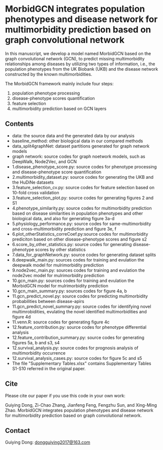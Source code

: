 # MorbidGCN integrates population phenotypes and disease network for multimorbidity prediction based on graph convolutional network
In this manuscript, we develop a model named MorbidGCN based on the graph convolutional network (GCN), to predict missing multimorbidity relationships among diseases by utilizing two types of information, i.e., the population phenotypes from the UK Biobank (UKB) and the disease network constructed by the known multimorbidities.

The MorbidGCN framework mainly include four steps:
1. population phenotype processing
2. disease-phenotype scores quantification
3. feature selection
4. multimorbidity prediction based on GCN layers


## Contents
* data: the source data and the generated data by our analysis
* baseline_method: other biological data in our compared methods
* data_split4graphNet: dataset partitions generated for graph network models
* graph network: source codes for graph noetwork models, such as DeepWalk, Node2Vec, and GCN
* 1.disease_phenotype_score.py: source codes for phenotype processing and disease-phenotype score quantification
* 2.multimorbidity_dataset.py: source codes for generating the UKB and the HuDiNe datasets
* 3.feature_selection_cv.py: source codes for feature selection based on 10-fold cross validation
* 3.feature_selection_plot.py: source codes for generating figures 2 and S1
* 4.phenotype_similarity.py: source codes for multimorbidity prediction based on disease similarities in population phenotypes and other biological data, and also for generating figure 3a-d
* 5.physiology_performance.py: source codes for same-multimorbidity and cross-multimorbidity prediction and figure 3e, f
* 6.plot_otherStatistics_correCoef.py:source codes for multimorbidity prediciton based on other disease-phenotype scores and figure s2
* 6.score_by_other_statistics.py: source codes for generating disease-phenotype scores by other statistics
* 7.data_for_graphNetwork.py: source codes for generating dataset splits 
* 8.deepwalk_main.py: sources codes for training and evulation the deepwalk model for mulrimorbidity prediction
* 9.node2vec_main.py: sources codes for training and evulation the node2vec model for mulrimorbidity prediction
* 10.gcn_main.py: sources codes for training and evulation the MorbidGCN model for mulrimorbidity prediction
* 10.gcn_main_summary.py: sources codes for figure 4a, b
* 11.gcn_predict_novel.py: source codes for predicting multimorbidity probabilities between disease-apirs
* 11.gcn_predict_novel_summary.py: source codes for identifying novel multimrobidities, evulating the novel identified multimorbidities and figure 4d
* 11.venn.R: source codes for generating figure 4c
* 12.feature_contribution.py: source codes for phenotype differential analysis
* 12.feature_contribution_summary.py: source codes for generating figures 5a, b and s3, s4
* 12.survival_analysis.py: source codes for prognosis analysis of multimorbidity occurrence
* 12.survival_analysis_cases.py: source codes for figure 5c and s5
* The file "Supplementary Tables.xlsx" contains Supplementary Tables S1-S10 referred in the original paper.


## Cite
Please cite our paper if you use this code in your own work:

Guiying Dong, Zi-Chao Zhang, Jianfeng Feng, Fengzhu Sun, and Xing-Ming Zhao. MorbidGCN integrates population phenotypes and disease network for multimorbidity prediction based on graph convolutional network.


## Contact
Guiying Dong: dongguiying2017@163.com
